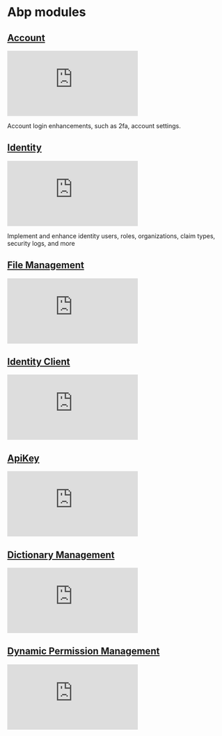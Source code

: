 ﻿# Abp modules

## [Account](/modules/account/README.md)

[![NuGet](https://img.shields.io/nuget/v/Passingwind.Abp.Account.Application?style=flat-square)](https://www.nuget.org/packages?q=Passingwind.Abp.Account)

Account login enhancements, such as 2fa, account settings.

## [Identity](/modules/identity/README.md)

[![NuGet](https://img.shields.io/nuget/v/Passingwind.Abp.Identity.Application?style=flat-square)](https://www.nuget.org/packages?q=Passingwind.Abp.Identity)

Implement and enhance identity users, roles, organizations, claim types, security logs, and more

## [File Management](/modules/file-management/README.md)

[![NuGet](https://img.shields.io/nuget/v/Passingwind.Abp.FileManagement.Application?style=flat-square)](https://www.nuget.org/packages?q=Passingwind.Abp.FileManagement)

## [Identity Client](/modules/identity-client/README.md)

[![NuGet](https://img.shields.io/nuget/v/Passingwind.Abp.IdentityClient.Application?style=flat-square)](https://www.nuget.org/packages?q=Passingwind.Abp.IdentityClient)

## [ApiKey](/modules/api-keys/README.md)

[![NuGet](https://img.shields.io/nuget/v/Passingwind.Abp.ApiKey.Application?style=flat-square)](https://www.nuget.org/packages?q=Passingwind.Abp.ApiKey)

## [Dictionary Management](/modules/dictionary-management/README.md)

[![NuGet](https://img.shields.io/nuget/v/Passingwind.Abp.DictionaryManagement.Application?style=flat-square)](https://www.nuget.org/packages?q=Passingwind.Abp.DictionaryManagement)

## [Dynamic Permission Management](/modules/permission-management/README.md)

[![NuGet](https://img.shields.io/nuget/v/Passingwind.Abp.PermissionManagement.Application?style=flat-square)](https://www.nuget.org/packages?q=Passingwind.Abp.PermissionManagement)
